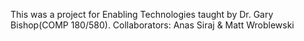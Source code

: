 This was a project for Enabling Technologies taught by Dr. Gary Bishop(COMP 180/580).
Collaborators: Anas Siraj & Matt Wroblewski